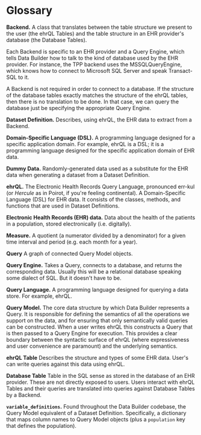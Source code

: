 # Glossary

**Backend.**
A class that translates between the table structure we present to the user (the ehrQL Tables) and the table structure in an EHR provider's database (the Database Tables).

Each Backend is specific to an EHR provider and a Query Engine, which tells Data Builder how to talk to the kind of database used by the EHR provider.
For instance, the TPP backend uses the MSSQLQueryEngine, which knows how to connect to Microsoft SQL Server and speak Transact-SQL to it.

A Backend is not required in order to connect to a database.
If the structure of the database tables exactly matches the structure of the ehrQL tables, then there is no translation to be done.
In that case, we can query the database just be specifying the appropriate Query Engine.

**Dataset Definition.**
Describes, using ehrQL, the EHR data to extract from a Backend.

**Domain-Specific Language (DSL).**
A programming language designed for a specific application domain.
For example, ehrQL is a DSL;
it is a programming language designed for the specific application domain of EHR data.

**Dummy Data.**
Randomly-generated data used as a substitute for the EHR data when generating a dataset from a Dataset Definition.

**ehrQL.**
The Electronic Health Records Query Language, pronounced  err-kul (or *Hercule* as in Poirot, if you're feeling continental).
A Domain-Specific Language (DSL) for EHR data.
It consists of the classes, methods, and functions that are used in Dataset Definitions.

**Electronic Health Records (EHR) data.**
Data about the health of the patients in a population, stored electronically (i.e. digitally).

**Measure.**
A quotient (a numerator divided by a denominator) for a given time interval and period (e.g. each month for a year).

**Query**
A graph of connected Query Model objects.

**Query Engine.**
Takes a Query, connects to a database, and returns the corresponding data.
Usually this will be a relational database speaking some dialect of SQL.
But it doesn't have to be.

**Query Language.**
A programming language designed for querying a data store.
For example, ehrQL.

**Query Model.**
The core data structure by which Data Builder represents a Query.
It is responsible for defining the semantics of all the operations we support on the data, and for ensuring that only semantically valid queries can be constructed.
When a user writes ehrQL this constructs a Query that is then passed to a Query Engine for execution.
This provides a clear boundary between the syntactic surface of ehrQL (where expressiveness and user convenience are paramount) and the underlying semantics.

**ehrQL Table**
Describes the structure and types of some EHR data.
User's can write queries against this data using ehrQL.

**Database Table**
Table in the SQL sense as stored in the database of an EHR provider.
These are not directly exposed to users.
Users interact with ehrQL Tables and their queries are translated into queries against Database Tables by a Backend.

**`variable_definitions`.**
Found throughout the Data Builder codebase, the Query Model equivalent of a Dataset Definition.
Specifically, a dictionary that maps column names to Query Model objects (plus a `population` key that defines the population).
